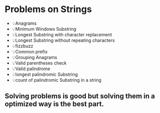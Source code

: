 # Problems on Strings
- 💡Anagrams
- 💡Minimum Windows Substring
- 💡Longest Substring with character replacement
- 💡Longest Substring without repeating characters
- 💡fizzbuzz
- 💡Common prefix
- 💡Grouping Anagrams
- 💡Valid parentheses check
- 💡Valid palindrome
- 💡longest palindromic Substring
- 💡count of palindromic Substring in a string

## Solving problems is good but solving them in a optimized way is the best part.

